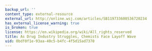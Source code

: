 ```yaml
---
backup_url: ''
content_type: external-resource
external_url: http://online.wsj.com/articles/SB119733600536720234
has_external_license_warning: true
is_broken: true
license: https://en.wikipedia.org/wiki/All_rights_reserved
title: As Drug Industry Struggles, Chemists Face Layoff Wave
uid: 0bdf0f1e-93aa-40c5-b4fc-4f5d15ad7370
---
```

